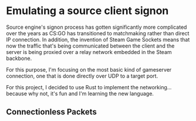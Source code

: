 # Emulating a source client signon

Source engine's signon process has gotten significantly more complicated over the years as CS:GO has transitioned to matchmaking rather than direct IP connection. In addition, the invention of Steam Game Sockets means that now the traffic that's being communicated between the client and the server is being proxied over a relay network embedded in the Steam backbone.

For this purpose, I'm focusing on the most basic kind of gameserver connection, one that is done directly over UDP to a target port.

For this project, I decided to use Rust to implement the networking... because why not, it's fun and I'm learning the new language.

## Connectionless Packets

